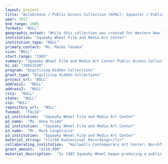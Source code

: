 ```yaml
--- 
layout: project 
title: "AxleGrease / Public Access Collection (APAC); Squealer / Public Access Collection (SPAC)"
year: 2017
end_range: 1985
formats: "NULL"
geographic_extant: "While this collection was created for Western New York's public, and Public Broadcasting systems and channels; the collection includes a wide range of internationally renowned artists and media artworks from across the United States."
institution: "Squeaky Wheel Film and Media Art Center"
institution_type: "NULL"
primary_contact: "Ms. Maiko Tanaka"
size: "NULL"
start_range: "1985"
summary: "Squeaky Wheel Film and Media Art Center Public Access Collection project's mission is to preserve, catalog, digitize and archive and make public Squeaky Wheel's AxleGrease and Squealer Public Access Collections (APAC & SPAC)."
hc_id: "26013330"
program: "Digitizing Hidden Collections"
grant_type: "Digitizing Hidden Collections"
project_url: "NULL"
address1:  "NULL"
address2:  "NULL"
city:  "NULL"
state:  "NULL"
zip: "NULL"
repository_url:  "NULL"
funded:  "FALSE"
p1_institution:  "Squeaky Wheel Film and Media Art Center"
p2_name:  "Ms. Anna Scime"
p2_institution:  "Squeaky Wheel Film and Media Art Center"
p3_name:  "Mr. Mark Longolucco"
p3_institution:  "Squeaky Wheel Film and Media Art Center"
material_string: "<li>40 Audiovisual Recordings</li>"
collaborating_institution:  "Hallwalls Contemporary Art Center; Burchfield Penney Art Center; State University of New York at Buffalo"
grant_amount:  "$150,000"
material_description:  "In 1987 Squeaky Wheel began producing a public access cable program, affectionately named for the idiom that Squeaky Wheel conjures – AxleGrease, a weekly installment of curated selections of experimental video art and documentary film from a wide array of local and national artists. At its core, the show was an experiment in and commentary on broadcast programming forms, and functions. Through the democratization of video technologies, Buffalo’s early independent media makers formed fluid collectives and coalitions to produce a wide range of public access cable television programming. Newly accessible and affordable video facilities and portable equipment, gave public access the potential to truly democratize media access at every level, as well as create a dialogue with other media broadcasting platforms. The Squealer is Squeaky Wheel’s media arts and culture journal first published when the organization was founded in 1985. The journal was seeded deeply in Squeaky Wheel’s effort to create a discourse within its community about the nascent field of media art. The Squealer functioned as part newsletter, part arts journal, and part artwork. The Squealer connected the theory, practice, and culture of seeing to the production of media, community activism, place making, and access. The magazine featured artists who produced work specifically for its pages and for AxleGrease. From the beginning, with its onomatopoeic moniker (extended in 1986 to the The Squeeeeeealer) operated to sound the alarm that the discourse of visual culture needed to be heard and analyzed as a multi-disciplinary course of study."
---
```

